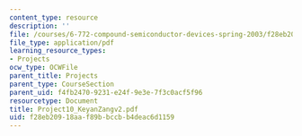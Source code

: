 ```yaml
---
content_type: resource
description: ''
file: /courses/6-772-compound-semiconductor-devices-spring-2003/f28eb20918aaf89bbccbb4deac6d1159_Project10_KeyanZangv2.pdf
file_type: application/pdf
learning_resource_types:
- Projects
ocw_type: OCWFile
parent_title: Projects
parent_type: CourseSection
parent_uid: f4fb2470-9231-e24f-9e3e-7f3c0acf5f96
resourcetype: Document
title: Project10_KeyanZangv2.pdf
uid: f28eb209-18aa-f89b-bccb-b4deac6d1159
---
```

